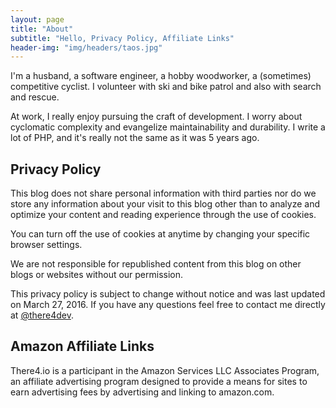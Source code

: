 ```yaml
---
layout: page
title: "About"
subtitle: "Hello, Privacy Policy, Affiliate Links"
header-img: "img/headers/taos.jpg"
---
```


I'm a husband, a software engineer, a hobby woodworker, a (sometimes) competitive cyclist. I volunteer with ski and bike patrol and also with search and rescue.

At work, I really enjoy pursuing the craft of development. I worry about cyclomatic complexity and evangelize maintainability and durability. I write a lot of PHP, and it's really not the same as it was 5 years ago.

## Privacy Policy

This blog does not share personal information with third parties nor do we store any information about your visit to this blog other than to analyze and optimize your content and reading experience through the use of cookies.

You can turn off the use of cookies at anytime by changing your specific browser settings.

We are not responsible for republished content from this blog on other blogs or websites without our permission.

This privacy policy is subject to change without notice and was last updated on March 27, 2016. If you have any questions feel free to contact me directly at [@there4dev](https://twitter.com/There4Dev).

## Amazon Affiliate Links

There4.io is a participant in the Amazon Services LLC Associates Program, an affiliate advertising program designed to provide a means for sites to earn advertising fees by advertising and linking to amazon.com.
